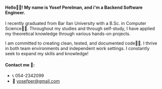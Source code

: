#### Hello🙋‍♂️! My name is Yosef Perelman, and i'm a Backend Software Engineer.

I recently graduated from Bar Ilan University with a B.Sc. in Computer Science👨‍🎓. Throughout my studies and through self-study, I have applied my theoretical knowledge through various hands-on projects.

I am committed to creating clean, tested, and documented code👨‍💻. I thrive in both team environments and independent work settings. I constantly seek to expand my skills and knowledge!

#### Contact me 🤙:
- 📞 054-2342099
- 📧 yosefper@gmail.com
